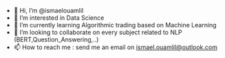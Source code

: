 - 👋 Hi, I’m @ismaelouamlil
- 👀 I’m interested in Data Science 
- 🌱 I’m currently learning Algorithmic trading based on Machine Learning
- 💞️ I’m looking to collaborate on every subject related to NLP (BERT,Question_Answering,..) 
- 📫 How to reach me : send me an email on ismael.ouamlil@outlook.com

<!---
ismaelouamlil/ismaelouamlil is a ✨ special ✨ repository because its `README.md` (this file) appears on your GitHub profile.
You can click the Preview link to take a look at your changes.
--->
